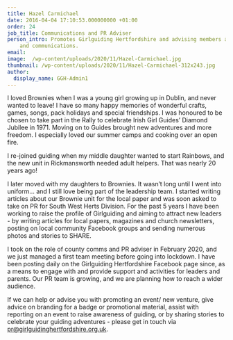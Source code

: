 ```yaml
---
title: Hazel Carmichael
date: 2016-04-04 17:10:53.000000000 +01:00
order: 24
job_title: Communications and PR Adviser
person_intro: Promotes Girlguiding Hertfordshire and advising members about marketing
    and communications.
email:
image:  /wp-content/uploads/2020/11/Hazel-Carmichael.jpg
thumbnail: /wp-content/uploads/2020/11/Hazel-Carmichael-312x243.jpg
author:
  display_name: GGH-Admin1
---
```

I loved Brownies when I was a young girl growing up in Dublin, and never wanted to leave! I have so many happy memories of wonderful crafts, games, songs, pack holidays and special friendships. I was honoured to be chosen to take part in the Rally to celebrate Irish Girl Guides’ Diamond Jubilee in 1971. Moving on to Guides brought new adventures and more freedom. I especially loved our summer camps and cooking over an open fire.

I re-joined guiding when my middle daughter wanted to start Rainbows, and the new unit in Rickmansworth needed adult helpers. That was nearly 20 years ago!

I later moved with my daughters to Brownies. It wasn’t long until I went into uniform… and I still love being part of the leadership team. I started writing articles about our Brownie unit for the local paper and was soon asked to take on PR for South West Herts Division. For the past 5 years I have been working to raise the profile of Girlguiding and aiming to attract new leaders - by writing articles for local papers, magazines and church newsletters, posting on local community Facebook groups and sending numerous photos and stories to SHARE.

I took on the role of county comms and PR adviser in February 2020, and we just managed a first team meeting before going into lockdown. I have been posting daily on the Girlguiding Hertfordshire Facebook page since, as a means to engage with and provide support and activities for leaders and parents. Our PR team is growing, and we are planning how to reach a wider audience.

If we can help or advise you with promoting an event/ new venture, give advice on branding for a badge or promotional material, assist with reporting on an event to raise awareness of guiding, or by sharing stories to celebrate your guiding adventures - please get in touch via <a href="mailto:pr@girlguidinghertfordshire.org.uk">pr@girlguidinghertfordshire.org.uk</a>.